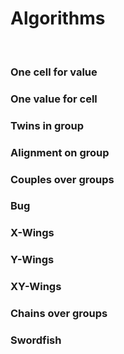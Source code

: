 # Algorithms

<br>

### One cell for value

### One value for cell

### Twins in group

### Alignment on group

### Couples over groups

### Bug

### X-Wings

### Y-Wings

### XY-Wings

### Chains over groups

### Swordfish

